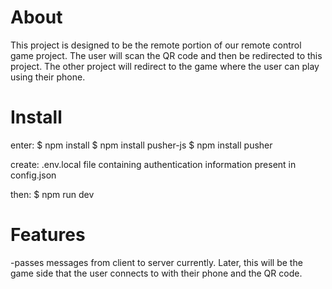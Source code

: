 # About

This project is designed to be the remote portion of our remote control game project. The user will scan the QR code and then be redirected to this project. The other project
will redirect to the game where the user can play using their phone.

# Install

enter:
$ npm install
$ npm install pusher-js
$ npm install pusher

create:
.env.local file containing authentication information present in config.json

then:
$ npm run dev

# Features

-passes messages from client to server currently. Later, this will be the game side that the user connects to with their phone and the QR code.
